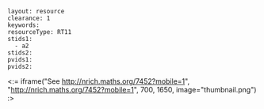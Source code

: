 ````
layout: resource
clearance: 1
keywords:
resourceType: RT11
stids1: 
  - a2
stids2:
pvids1:
pvids2:

````

<:= iframe("See http://nrich.maths.org/7452?mobile=1", "http://nrich.maths.org/7452?mobile=1", 700, 1650, image="thumbnail.png") :>

